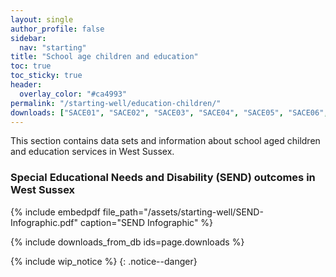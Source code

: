 ```yaml
---
layout: single
author_profile: false
sidebar:
  nav: "starting"
title: "School age children and education"
toc: true
toc_sticky: true
header:
  overlay_color: "#ca4993"
permalink: "/starting-well/education-children/"
downloads: ["SACE01", "SACE02", "SACE03", "SACE04", "SACE05", "SACE06", "SACE07", "SACE08", "SACE09", "SACE10", "SACE11", "SACE12", "SACE13", "SACE14", "SACE15", "SACE16", "SACE17", "SACE18", "SACE19", "SACE20"]
---
```

This section contains data sets and information about school aged children and education services in West Sussex.

### Special Educational Needs and Disability (SEND) outcomes in West Sussex

{% include embedpdf file_path="/assets/starting-well/SEND-Infographic.pdf" caption="SEND Infographic" %}

{% include downloads_from_db ids=page.downloads %}

{% include wip_notice %}
{: .notice--danger}
